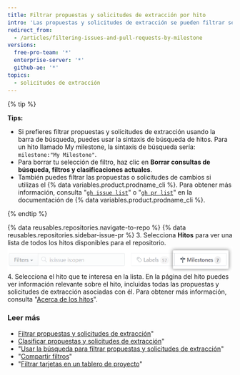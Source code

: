 ```yaml
---
title: Filtrar propuestas y solicitudes de extracción por hito
intro: 'Las propuestas y solicitudes de extracción se pueden filtrar según el hito con el que están asociadas. Una vez que has [asociado una propuesta o solicitud de extracción con un hito](/articles/associating-milestones-with-issues-and-pull-requests), puedes buscar elementos basados en sus hitos. Dentro de un hito, puedes priorizar las propuestas y solicitudes de extracción.'
redirect_from:
  - /articles/filtering-issues-and-pull-requests-by-milestone
versions:
  free-pro-team: '*'
  enterprise-server: '*'
  github-ae: '*'
topics:
  - solicitudes de extracción
---
```


{% tip %}

**Tips:**

- Si prefieres filtrar propuestas y solicitudes de extracción usando la barra de búsqueda, puedes usar la sintaxis de búsqueda de hitos. Para un hito llamado My milestone, la sintaxis de búsqueda sería: `milestone:"My Milestone"`.
- Para borrar tu selección de filtro, haz clic en **Borrar consultas de búsqueda, filtros y clasificaciones actuales**.
-  También puedes filtrar las propuestas o solicitudes de cambios si utilizas el {% data variables.product.prodname_cli %}. Para obtener más información, consulta "[`gh issue list`](https://cli.github.com/manual/gh_issue_list)" o "[`gh pr list`](https://cli.github.com/manual/gh_pr_list)" en la documentación de {% data variables.product.prodname_cli %}.

{% endtip %}

{% data reusables.repositories.navigate-to-repo %}
{% data reusables.repositories.sidebar-issue-pr %}
3. Selecciona **Hitos** para ver una lista de todos los hitos disponibles para el repositorio. ![Botón Hitos](/assets/images/help/issues/issues_milestone_button.png)
4. Selecciona el hito que te interesa en la lista. En la página del hito puedes ver información relevante sobre el hito, incluidas todas las propuestas y solicitudes de extracción asociadas con él. Para obtener más información, consulta "[Acerca de los hitos](/articles/about-milestones)".

### Leer más

- [Filtrar propuestas y solicitudes de extracción](/articles/filtering-issues-and-pull-requests)"
- [Clasificar propuestas y solicitudes de extracción](/articles/sorting-issues-and-pull-requests)"
- "[Usar la búsqueda para filtrar propuestas y solicitudes de extracción](/articles/using-search-to-filter-issues-and-pull-requests)"
- "[Compartir filtros](/articles/sharing-filters)"
- "[Filtrar tarjetas en un tablero de proyecto](/articles/filtering-cards-on-a-project-board)"
